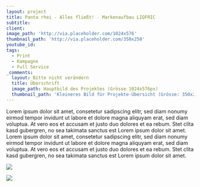 ```yaml
---
layout: project
title: Panta rhei - Alles fließt! - Markenaufbau LIQFRIC
subtitle:
client:
image_path: 'http://via.placeholder.com/1024x576'
thumbnail_path: 'http://via.placeholder.com/350x250'
youtube_id:
tags:
  - Print
  - Kampagne
  - Full Service
_comments:
  layout: Bitte nicht verändern
  title: Überschrift
  image_path: Hauptbild des Projektes (Grösse 1024x576px)
  thumbnail_path: 'Kleineres Bild für Projekte-Übersicht (Grösse: 350x250px)'
---
```



Lorem ipsum dolor sit amet, consetetur sadipscing elitr, sed diam nonumy eirmod tempor invidunt ut labore et dolore magna aliquyam erat, sed diam voluptua. At vero eos et accusam et justo duo dolores et ea rebum. Stet clita kasd gubergren, no sea takimata sanctus est Lorem ipsum dolor sit amet. Lorem ipsum dolor sit amet, consetetur sadipscing elitr, sed diam nonumy eirmod tempor invidunt ut labore et dolore magna aliquyam erat, sed diam voluptua. At vero eos et accusam et justo duo dolores et ea rebum. Stet clita kasd gubergren, no sea takimata sanctus est Lorem ipsum dolor sit amet.

![](http://via.placeholder.com/1024x724)

![](http://via.placeholder.com/1024x724)